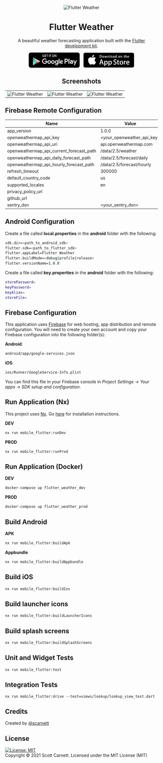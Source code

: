 <p align="center">
  <img src="../../docs/images/logo.png" alt="Flutter Weather" width="200" />
</p>

<h1 align="center">Flutter Weather</h1>
<p align="center">A beautiful weather forecasting application built with the <a href="https://www.flutter.dev/" target="_blank">Flutter development kit</a>.</p>

<p align="center">
<a href="https://play.google.com/store/apps/details?id=io.flutter_weather.prod" target="_blank"><img src="../../docs/images/play_store.png" height="50" /></a>&nbsp;&nbsp;&nbsp;<a href="https://apps.apple.com/us/app/my-flutter-weather/id1550322379" target="_blank"><img src="../../docs/images/app_store.png"  height="50" /></a>
</p>

<h2 align="center">Screenshots</h2>
<table cellspacing="0" style="width:100%">
  <tbody>
    <tr>
      <td style="text-align:right"><img src="../../docs/images/screen1.png" alt="Flutter Weather" style="max-height:500px" /></td>
      <td style="text-align:center"><img src="../../docs/images/screen2.png" alt="Flutter Weather" style="max-height:500px" /></td>
      <td style="text-align:left"><img src="../../docs/images/screen3.png" alt="Flutter Weather" style="max-height:500px" /></td>
    </tr>
  </tbody>
</table>

## Firebase Remote Configuration

| Name                                     | Value                      | Optional |
|------------------------------------------|----------------------------|----------|
| app_version                              | 1.0.0                      | No       |
| openweathermap_api_key                   | <your_openweather_api_key> | No       |
| openweathermap_api_uri                   | api.openweathermap.com     | No       |
| openweathermap_api_current_forecast_path | /data/2.5/weather          | No       |
| openweathermap_api_daily_forecast_path   | /data/2.5/forecast/daily   | No       |
| openweathermap_api_hourly_forecast_path  | /data/2.5/forecast/hourly  | No       |
| refresh_timeout                          | 300000                     | No       |
| default_country_code                     | us                         | No       |
| supported_locales                        | en                         | No       |
| privacy_policy_url                       |                            | Yes      |
| github_url                               |                            | Yes      |
| sentry_dsn                               | <your_sentry_dsn>          | Yes      |

## Android Configuration

Create a file called **local.properties** in the **android** folder with the following:
```bash
sdk.dir=<path_to_android_sdk>
flutter.sdk=<path_to_flutter_sdk>
flutter.appLabel=Flutter Weather
flutter.buildMode=<debug|profile|release>
flutter.versionName=1.0.0
```

Create a file called **key.properties** in the **android** folder with the following:
```bash
storePassword=
keyPassword=
keyAlias=
storeFile=
```

## Firebase Configuration

This application uses <a href="https://firebase.google.com/" target="_blank">Firebase</a> for web hosting, app distribution and remote configuration. You will need to create your own account and copy your Firebase configuration into the following folder(s):

**Android**:
```bash
android/app/google-services.json
```

**iOS**:
```bash
ios/Runner/GoogleService-Info.plist
```

You can find this file in your Firebase console in *Project Settings -> Your apps -> SDK setup and configuration*.

## Run Application (Nx)
This project uses <a href="https://nx.dev" target="_blank">Nx</a>. Go [here](https://nx.dev/latest/angular/getting-started/cli-overview) for installation instructions.

**DEV**
```bash
nx run mobile_flutter:runDev
```

**PROD**
```bash
nx run mobile_flutter:runProd
```

## Run Application (Docker)

**DEV**
```bash
docker-compose up flutter_weather_dev
```

**PROD**
```bash
docker-compose up flutter_weather_prod
```

## Build Android
**APK**
```bash
nx run mobile_flutter:buildApk
```

**Appbundle**
```bash
nx run mobile_flutter:buildAppbundle
```

## Build iOS
```bash
nx run mobile_flutter:buildIos
```

## Build launcher icons

```bash
nx run mobile_flutter:buildLauncherIcons
```

## Build splash screens

```bash
nx run mobile_flutter:buildSplashScreens
```

## Unit and Widget Tests
```bash
nx run mobile_flutter:test
```

## Integration Tests
```
nx run mobile_flutter:drive --test=views/lookup/lookup_view_test.dart
```

## Credits
Created by [@scarnett](https://github.com/scarnett/)

## License
[![License: MIT](https://img.shields.io/badge/License-MIT-yellow.svg)](https://opensource.org/licenses/MIT)  
Copyright &copy; 2021 Scott Carnett. Licensed under the MIT License (MIT)
